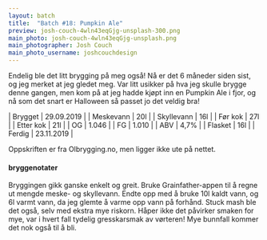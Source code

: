 ```yaml
---
layout: batch
title:  "Batch #18: Pumpkin Ale"
preview: josh-couch-4wln43eqGjg-unsplash-300.png
main_photo: josh-couch-4wln43eqGjg-unsplash.png
main_photographer: Josh Couch
main_photo_username: joshcouchdesign
---
```


Endelig ble det litt brygging på meg også! Nå er det 6 måneder siden sist, og jeg merket at jeg gledet meg. Var litt usikker på hva jeg skulle brygge denne gangen, men kom på at jeg hadde kjøpt inn en Pumpkin Ale i fjor, og nå som det snart er Halloween så passet jo det veldig bra!

| Brygget    | 29.09.2019 |
| Meskevann  | 20l        |
| Skyllevann | 16l        |
| Før kok    | 27l        |
| Etter kok  | 21l        |
| OG         | 1.046      |
| FG         | 1.010      |
| ABV        | 4,7%       |
| Flasket    | 16l        |
| Ferdig     | 23.11.2019 |

Oppskriften er fra Olbrygging.no, men ligger ikke ute på nettet.


#### bryggenotater

Bryggingen gikk ganske enkelt og greit. Bruke Grainfather-appen til å regne ut mengde meske- og skyllevann. Endte opp med å bruke 10l kaldt vann, og 6l varmt vann, da jeg glemte å varme opp vann på forhånd. Stuck mash ble det også, selv med ekstra mye riskorn. Håper ikke det påvirker smaken for mye, var i hvert fall tydelig gresskarsmak av vørteren! Mye bunnfall kommer det nok også til å bli.

